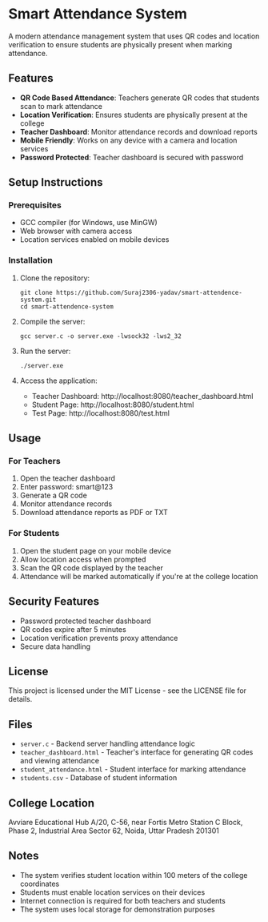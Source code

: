 # Smart Attendance System

A modern attendance management system that uses QR codes and location verification to ensure students are physically present when marking attendance.

## Features

- **QR Code Based Attendance**: Teachers generate QR codes that students scan to mark attendance
- **Location Verification**: Ensures students are physically present at the college
- **Teacher Dashboard**: Monitor attendance records and download reports
- **Mobile Friendly**: Works on any device with a camera and location services
- **Password Protected**: Teacher dashboard is secured with password

## Setup Instructions

### Prerequisites

- GCC compiler (for Windows, use MinGW)
- Web browser with camera access
- Location services enabled on mobile devices

### Installation

1. Clone the repository:
   ```
   git clone https://github.com/Suraj2306-yadav/smart-attendence-system.git
   cd smart-attendence-system
   ```

2. Compile the server:
   ```
   gcc server.c -o server.exe -lwsock32 -lws2_32
   ```

3. Run the server:
   ```
   ./server.exe
   ```

4. Access the application:
   - Teacher Dashboard: http://localhost:8080/teacher_dashboard.html
   - Student Page: http://localhost:8080/student.html
   - Test Page: http://localhost:8080/test.html

## Usage

### For Teachers

1. Open the teacher dashboard
2. Enter password: smart@123
3. Generate a QR code
4. Monitor attendance records
5. Download attendance reports as PDF or TXT

### For Students

1. Open the student page on your mobile device
2. Allow location access when prompted
3. Scan the QR code displayed by the teacher
4. Attendance will be marked automatically if you're at the college location

## Security Features

- Password protected teacher dashboard
- QR codes expire after 5 minutes
- Location verification prevents proxy attendance
- Secure data handling

## License

This project is licensed under the MIT License - see the LICENSE file for details.

## Files

- `server.c` - Backend server handling attendance logic
- `teacher_dashboard.html` - Teacher's interface for generating QR codes and viewing attendance
- `student_attendance.html` - Student interface for marking attendance
- `students.csv` - Database of student information

## College Location

Avviare Educational Hub
A/20, C-56, near Fortis Metro Station
C Block, Phase 2, Industrial Area
Sector 62, Noida, Uttar Pradesh 201301

## Notes

- The system verifies student location within 100 meters of the college coordinates
- Students must enable location services on their devices
- Internet connection is required for both teachers and students
- The system uses local storage for demonstration purposes 